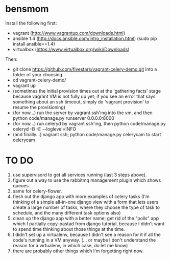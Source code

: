 bensmom
=======

Install the following first:
 - vagrant (http://www.vagrantup.com/downloads.html)
 - ansible 1.4 (http://docs.ansible.com/intro_installation.html)  (sudo pip install ansible==1.4)
 - virtualbox (https://www.virtualbox.org/wiki/Downloads)

Then: 
 - git clone https://github.com/fivestars/vagrant-celery-demo.git into a folder of your choosing.
 - cd vagrant-celery-demo/
 - vagrant up
 - (sometimes the initial provision times out at the 'gathering facts' stage because vagrant VM is not fully up yet; if you see an error that says something about an ssh timeout, simply do 'vagrant provision' to resume the provisioning)
 - (for now...) run the server by vagrant ssh'ing into the vm, and then python code/manage.py runserver 0.0.0.0:8000
 - (for now...) run celeryd by vagrant ssh'ing, then python code/manage.py celeryd -B -E --loglevel=INFO
 - (and finally...) vagrant ssh; python code/manage.py celerycam to start celerycam


TO DO
=====

1. use supervisord to get all services running (last 3 steps above).
2. figure out a way to use the rabbitmq management plugin which shows queues.
3. same for celery-flower.
4. flesh out the django app with more examples of celery tasks (I'm thinking of a simple all-in-one django view with a form that lets users create a large number of tasks, where they choose the type of task to schedule, and the many different task options also)
5. clean up the django app with a better name; get rid of the "polls" app which I partially copy-pastad from django tutorial, because I didn't want to spend time thinking about those things at the time.
6. I didn't set up a virtualenv, because I didn't see a reason for it if all the code's running in a VM anyway. (... or maybe I don't understand the reason for a virtualenv, in which case, do let me know)
7. there are probably other things which I'm forgetting right now.
